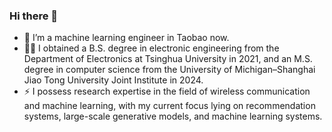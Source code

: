 ### Hi there 👋
- 🔭 I’m a machine learning engineer in Taobao now.
- 👨‍🎓 I obtained a B.S. degree in electronic engineering from the Department of Electronics at Tsinghua University in 2021, and an M.S. degree in computer science from the University of Michigan–Shanghai Jiao Tong University Joint Institute in 2024.
- ⚡ I possess research expertise in the field of wireless communication and machine learning, with my current focus lying on recommendation systems, large-scale generative models, and machine learning systems.

<!--
**SedrickWang/SedrickWang** is a ✨ _special_ ✨ repository because its `README.md` (this file) appears on your GitHub profile.

Here are some ideas to get you started:

- 🔭 I’m currently working on ...
- 🌱 I’m currently learning ...
- 👯 I’m looking to collaborate on ...
- 🤔 I’m looking for help with ...
- 💬 Ask me about ...
- 📫 How to reach me: ...
- 😄 Pronouns: ...
- ⚡ Fun fact: ...
-->
